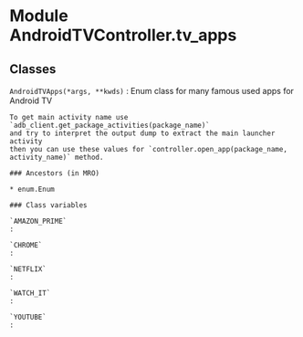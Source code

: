 Module AndroidTVController.tv_apps
==================================

Classes
-------

`AndroidTVApps(*args, **kwds)`
:   Enum class for many famous used apps for Android TV
    
    To get main activity name use `adb_client.get_package_activities(package_name)`
    and try to interpret the output dump to extract the main launcher activity 
    then you can use these values for `controller.open_app(package_name, activity_name)` method.

    ### Ancestors (in MRO)

    * enum.Enum

    ### Class variables

    `AMAZON_PRIME`
    :

    `CHROME`
    :

    `NETFLIX`
    :

    `WATCH_IT`
    :

    `YOUTUBE`
    :